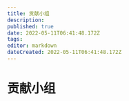 ```yaml
---
title: 贡献小组
description: 
published: true
date: 2022-05-11T06:41:48.172Z
tags: 
editor: markdown
dateCreated: 2022-05-11T06:41:48.172Z
---
```


# 贡献小组
